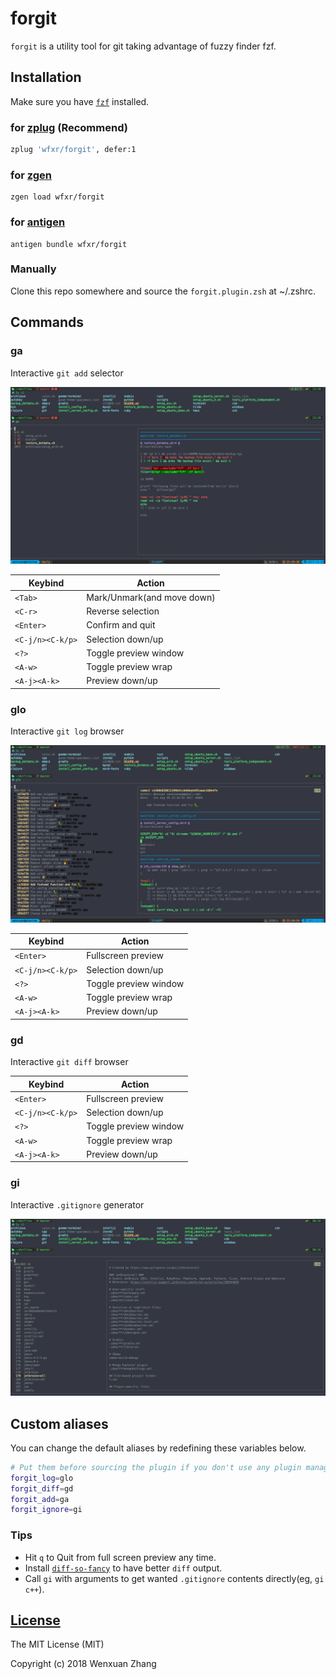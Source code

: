 # forgit

`forgit` is a utility tool for git taking advantage of fuzzy finder fzf.

## Installation

Make sure you have [`fzf`](https://github.com/junegunn/fzf) installed.

### for [zplug](https://github.com/zplug/zplug) (Recommend)

``` zsh
zplug 'wfxr/forgit', defer:1
```

### for [zgen](https://github.com/tarjoilija/zgen)
```
zgen load wfxr/forgit
```

### for [antigen](https//github.com/zsh-users/antigen)

```
antigen bundle wfxr/forgit
```

### Manually

Clone this repo somewhere and source the `forgit.plugin.zsh` at ~/.zshrc.

## Commands

### ga

Interactive `git add` selector

![screenshot](screenshot-ga.png)

| Keybind          | Action                     |
| ---------------- | -------------------------- |
| `<Tab>`          | Mark/Unmark(and move down) |
| `<C-r>`          | Reverse selection          |
| `<Enter>`        | Confirm and quit           |
| `<C-j/n><C-k/p>` | Selection down/up          |
| `<?>`            | Toggle preview window      |
| `<A-w>`          | Toggle preview wrap        |
| `<A-j><A-k>`     | Preview down/up            |

### glo

Interactive `git log` browser

![screenshot](screenshot-glo.png)

| Keybind          | Action                |
| ---------------- | --------------------- |
| `<Enter>`        | Fullscreen preview    |
| `<C-j/n><C-k/p>` | Selection down/up     |
| `<?>`            | Toggle preview window |
| `<A-w>`          | Toggle preview wrap   |
| `<A-j><A-k>`     | Preview down/up       |

### gd

Interactive `git diff` browser

| Keybind          | Action                |
| ---------------- | --------------------- |
| `<Enter>`        | Fullscreen preview    |
| `<C-j/n><C-k/p>` | Selection down/up     |
| `<?>`            | Toggle preview window |
| `<A-w>`          | Toggle preview wrap   |
| `<A-j><A-k>`     | Preview down/up       |

### gi

Interactive `.gitignore` generator

![screenshot](screenshot-gi.png)

## Custom aliases

You can change the default aliases by redefining these variables below.

``` bash
# Put them before sourcing the plugin if you don't use any plugin manager.
forgit_log=glo
forgit_diff=gd
forgit_add=ga
forgit_ignore=gi
```

### Tips

- Hit `q` to Quit from full screen preview any time.
- Install [`diff-so-fancy`](https://github.com/so-fancy/diff-so-fancy) to have better `diff` output.
- Call `gi` with arguments to get wanted `.gitignore` contents directly(eg, `gi c++`).

## [License](LICENSE.txt)

The MIT License (MIT)

Copyright (c) 2018 Wenxuan Zhang
